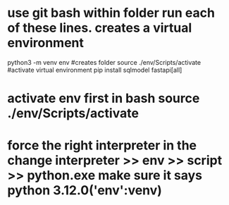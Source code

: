 # use git bash within folder run each of these lines. creates a virtual environment
python3 -m venv env  #creates folder
source ./env/Scripts/activate  #activate virtual environment
pip install sqlmodel fastapi[all]

# activate env first in bash source ./env/Scripts/activate

# force the right interpreter in the change interpreter >> env >> script >> python.exe   make sure it says python 3.12.0('env':venv)